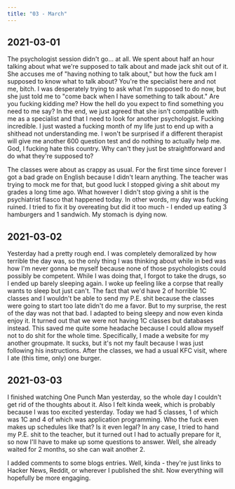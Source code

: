 ```yaml
---
title: "03 - March"
---
```


## 2021-03-01

The psychologist session didn't go... at all. We spent about half an
hour talking about what we're supposed to talk about and made jack
shit out of it. She accuses me of "having nothing to talk about," but
how the fuck am I supposed to know what to talk about? You're the
specialist here and not me, bitch. I was desperately trying to ask
what I'm supposed to do now, but she just told me to "come back when I
have something to talk about." Are you fucking kidding me? How the
hell do you expect to find something you need to me say? In the end,
we just agreed that she isn't compatible with me as a specialist and
that I need to look for another psychologist. Fucking incredible. I
just wasted a fucking month of my life just to end up with a shithead
not understanding me. I won't be surprised if a different therapist
will give me another 600 question test and do nothing to actually help
me. God, I fucking hate this country. Why can't they just be
straightforward and do what they're supposed to?

The classes were about as crappy as usual. For the first time since
forever I got a bad grade on English because I didn't learn anything.
The teacher was trying to mock me for that, but good luck I stopped
giving a shit about my grades a long time ago. What however I didn't
stop giving a shit is the psychiatrist fiasco that happened today. In
other words, my day was fucking ruined. I tried to fix it by
overeating but did it too much - I ended up eating 3 hamburgers and 1
sandwich. My stomach is dying now.

## 2021-03-02

Yesterday had a pretty rough end. I was completely demoralized by how
terrible the day was, so the only thing I was thinking about while in
bed was how I'm never gonna be myself because none of those
psychologists could possibly be competent. While I was doing that, I
forgot to take the drugs, so I ended up barely sleeping again. I woke
up feeling like a corpse that really wants to sleep but just can't.
The fact that we'd have 2 of horrible 1C classes and I wouldn't be
able to send my P.E. shit because the classes were going to start too
late didn't do me a favor. But to my surprise, the rest of the day was
not that bad. I adapted to being sleepy and now even kinda enjoy it.
It turned out that we were not having 1C classes but databases
instead. This saved me quite some headache because I could allow
myself not to do shit for the whole time. Specifically, I made a
website for my another groupmate. It sucks, but it's not my fault
because I was just following his instructions. After the classes, we
had a usual KFC visit, where I ate (this time, only) one burger.

## 2021-03-03

I finished watching One Punch Man yesterday, so the whole day I
couldn't get rid of the thoughts about it. Also I felt kinda week,
which is probably because I was too excited yesterday. Today we had 5
classes, 1 of which was 1C and 4 of which was application programming.
Who the fuck even makes up schedules like that? Is it even legal? In
any case, I tried to hand my P.E. shit to the teacher, but it turned
out I had to actually prepare for it, so now I'll have to make up some
questions to answer. Well, she already waited for 2 months, so she can
wait another 2.

I added comments to some blogs entries. Well, kinda - they're just
links to Hacker News, Reddit, or wherever I published the shit. Now
everything will hopefully be more engaging.
